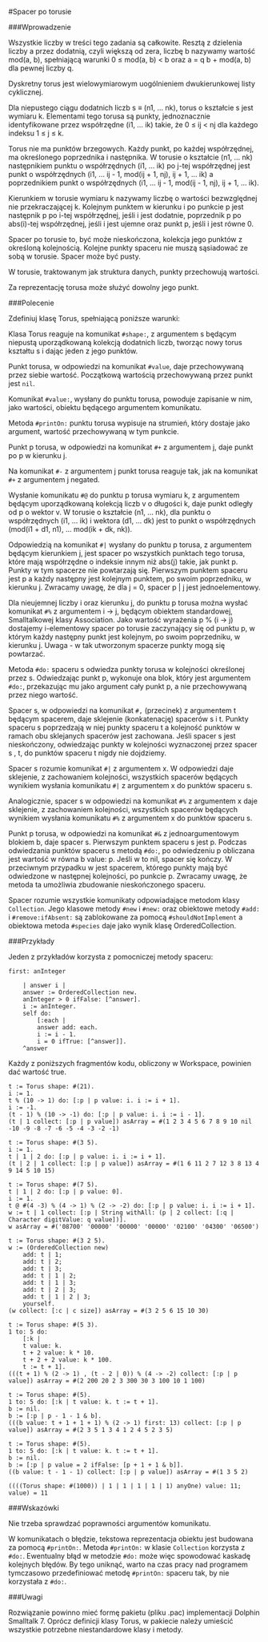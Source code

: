 #Spacer po torusie

###Wprowadzenie

Wszystkie liczby w treści tego zadania są całkowite. Resztą z dzielenia liczby a przez dodatnią, czyli większą od zera, liczbę b nazywamy wartość mod(a, b), spełniającą warunki 0 ≤ mod(a, b) < b oraz a = q b + mod(a, b) dla pewnej liczby q.

Dyskretny torus jest wielowymiarowym uogólnieniem dwukierunkowej listy cyklicznej.

Dla niepustego ciągu dodatnich liczb s ≡ (n1, … nk), torus o kształcie s jest wymiaru k. Elementami tego torusa są punkty, jednoznacznie identyfikowane przez współrzędne (i1, … ik) takie, że 0 ≤ ij < nj dla każdego indeksu 1 ≤ j ≤ k.

Torus nie ma punktów brzegowych. Każdy punkt, po każdej współrzędnej, ma określonego poprzednika i następnika. W torusie o kształcie (n1, … nk) następnikiem punktu o współrzędnych (i1, … ik) po j-tej współrzędnej jest punkt o współrzędnych (i1, … ij - 1, mod(ij + 1, nj), ij + 1, … ik) a poprzednikiem punkt o współrzędnych (i1, … ij - 1, mod(ij - 1, nj), ij + 1, … ik).

Kierunkiem w torusie wymiaru k nazywamy liczbę o wartości bezwzględnej nie przekraczającej k. Kolejnym punktem w kierunku i po punkcie p jest następnik p po i-tej współrzędnej, jeśli i jest dodatnie, poprzednik p po abs(i)-tej współrzędnej, jeśli i jest ujemne oraz punkt p, jeśli i jest równe 0.

Spacer po torusie to, być może nieskończona, kolekcja jego punktów z określoną kolejnością. Kolejne punkty spaceru nie muszą sąsiadować ze sobą w torusie. Spacer może być pusty.

W torusie, traktowanym jak struktura danych, punkty przechowują wartości.

Za reprezentację torusa może służyć dowolny jego punkt.

###Polecenie

Zdefiniuj klasę Torus, spełniającą poniższe warunki:

Klasa Torus reaguje na komunikat ```#shape:```, z argumentem s będącym niepustą uporządkowaną kolekcją dodatnich liczb, tworząc nowy torus kształtu s i dając jeden z jego punktów.

Punkt torusa, w odpowiedzi na komunikat ```#value```, daje przechowywaną przez siebie wartość. Początkową wartością przechowywaną przez punkt jest ```nil```.

Komunikat ```#value:```, wysłany do punktu torusa, powoduje zapisanie w nim, jako wartości, obiektu będącego argumentem komunikatu.

Metoda ```#printOn:``` punktu torusa wypisuje na strumień, który dostaje jako argument, wartość przechowywaną w tym punkcie.

Punkt p torusa, w odpowiedzi na komunikat ```#+``` z argumentem j, daje punkt po p w kierunku j.

Na komunikat ```#-``` z argumentem j punkt torusa reaguje tak, jak na komunikat ```#+``` z argumentem j negated.

Wysłanie komunikatu ```#@``` do punktu p torusa wymiaru k, z argumentem będącym uporządkowaną kolekcją liczb v o długości k, daje punkt odległy od p o wektor v. W torusie o kształcie (n1, … nk), dla punktu o współrzędnych (i1, … ik) i wektora (d1, … dk) jest to punkt o współrzędnych (mod(i1 + d1, n1), … mod(ik + dk, nk)).

Odpowiedzią na komunikat ```#|``` wysłany do punktu p torusa, z argumentem będącym kierunkiem j, jest spacer po wszystkich punktach tego torusa, które mają współrzędne o indeksie innym niż abs(j) takie, jak punkt p. Punkty w tym spacerze nie powtarzają się. Pierwszym punktem spaceru jest p a każdy następny jest kolejnym punktem, po swoim poprzedniku, w kierunku j. Zwracamy uwagę, że dla j = 0, spacer p | j jest jednoelementowy.

Dla nieujemnej liczby i oraz kierunku j, do punktu p torusa można wysłać komunikat ```#%``` z argumentem i -> j, będącym obiektem standardowej, Smalltalkowej klasy Association. Jako wartość wyrażenia p % (i -> j) dostajemy i-elementowy spacer po torusie zaczynający się od punktu p, w którym każdy następny punkt jest kolejnym, po swoim poprzedniku, w kierunku j. Uwaga - w tak utworzonym spacerze punkty mogą się powtarzać.

Metoda ```#do:``` spaceru s odwiedza punkty torusa w kolejności określonej przez s. Odwiedzając punkt p, wykonuje ona blok, który jest argumentem ```#do:```, przekazując mu jako argument cały punkt p, a nie przechowywaną przez niego wartość.

Spacer s, w odpowiedzi na komunikat ```#,``` (przecinek) z argumentem t będącym spacerem, daje sklejenie (konkatenację) spacerów s i t. Punkty spaceru s poprzedzają w niej punkty spaceru t a kolejność punktów w ramach obu sklejanych spacerów jest zachowana. Jeśli spacer s jest nieskończony, odwiedzając punkty w kolejności wyznaczonej przez spacer s , t, do punktów spaceru t nigdy nie dojdziemy.

Spacer s rozumie komunikat ```#|``` z argumentem x. W odpowiedzi daje sklejenie, z zachowaniem kolejności, wszystkich spacerów będących wynikiem wysłania komunikatu ```#|``` z argumentem x do punktów spaceru s.

Analogicznie, spacer s w odpowiedzi na komunikat ```#%``` z argumentem x daje sklejenie, z zachowaniem kolejności, wszystkich spacerów będących wynikiem wysłania komunikatu ```#%``` z argumentem x do punktów spaceru s.

Punkt p torusa, w odpowiedzi na komunikat ```#&``` z jednoargumentowym blokiem b, daje spacer s. Pierwszym punktem spaceru s jest p. Podczas odwiedzania punktów spaceru s metodą ```#do:```, po odwiedzeniu p obliczana jest wartość w równa b value: p. Jeśli w to nil, spacer się kończy. W przeciwnym przypadku w jest spacerem, którego punkty mają być odwiedzone w następnej kolejności, po punkcie p. Zwracamy uwagę, że metoda ta umożliwia zbudowanie nieskończonego spaceru.

Spacer rozumie wszystkie komunikaty odpowiadające metodom klasy ```Collection```. Jego klasowe metody ```#new``` i ```#new:``` oraz obiektowe metody ```#add:``` i ```#remove:ifAbsent:``` są zablokowane za pomocą ```#shouldNotImplement``` a obiektowa metoda ```#species``` daje jako wynik klasę OrderedCollection.

###Przykłady

Jeden z przykładów korzysta z pomocniczej metody spaceru:
```
first: anInteger

    | answer i |
    answer := OrderedCollection new.
    anInteger > 0 ifFalse: [^answer].
    i := anInteger.
    self do:
        [:each |
        answer add: each.
        i := i - 1.
        i = 0 ifTrue: [^answer]].
    ^answer
```
Każdy z poniższych fragmentów kodu, obliczony w Workspace, powinien dać wartość true.
```
t := Torus shape: #(21).
i := 1.
t % (10 -> 1) do: [:p | p value: i. i := i + 1].
i := -1.
(t - 1) % (10 -> -1) do: [:p | p value: i. i := i - 1].
(t | 1 collect: [:p | p value]) asArray = #(1 2 3 4 5 6 7 8 9 10 nil -10 -9 -8 -7 -6 -5 -4 -3 -2 -1)
```
```
t := Torus shape: #(3 5).
i := 1.
t | 1 | 2 do: [:p | p value: i. i := i + 1].
(t | 2 | 1 collect: [:p | p value]) asArray = #(1 6 11 2 7 12 3 8 13 4 9 14 5 10 15)
```
```
t := Torus shape: #(7 5).
t | 1 | 2 do: [:p | p value: 0].
i := 1.
t @ #(4 -3) % (4 -> 1) % (2 -> -2) do: [:p | p value: i. i := i + 1].
w := t | 1 collect: [:p | String withAll: (p | 2 collect: [:q | Character digitValue: q value])].
w asArray = #('08700' '00000' '00000' '00000' '02100' '04300' '06500')
```
```
t := Torus shape: #(3 2 5).
w := (OrderedCollection new)
    add: t | 1;
    add: t | 2;
    add: t | 3;
    add: t | 1 | 2;
    add: t | 1 | 3;
    add: t | 2 | 3;
    add: t | 1 | 2 | 3;
    yourself.
(w collect: [:c | c size]) asArray = #(3 2 5 6 15 10 30)
```
```
t := Torus shape: #(5 3).
1 to: 5 do: 
    [:k |
    t value: k.
    t + 2 value: k * 10.
    t + 2 + 2 value: k * 100.
    t := t + 1].
(((t + 1) % (2 -> 1) , (t - 2 | 0)) % (4 -> -2) collect: [:p | p value]) asArray = #(2 200 20 2 3 300 30 3 100 10 1 100)
```
```
t := Torus shape: #(5).
1 to: 5 do: [:k | t value: k. t := t + 1].
b := nil.
b := [:p | p - 1 - 1 & b].
(((b value: t + 1 + 1 + 1) % (2 -> 1) first: 13) collect: [:p | p value]) asArray = #(2 3 5 1 3 4 1 2 4 5 2 3 5)
```
```
t := Torus shape: #(5).
1 to: 5 do: [:k | t value: k. t := t + 1].
b := nil.
b := [:p | p value = 2 ifFalse: [p + 1 + 1 & b]].
((b value: t - 1 - 1) collect: [:p | p value]) asArray = #(1 3 5 2)
```
```
((((Torus shape: #(1000)) | 1 | 1 | 1 | 1 | 1) anyOne) value: 11; value) = 11
```

###Wskazówki

Nie trzeba sprawdzać poprawności argumentów komunikatu.

W komunikatach o błędzie, tekstowa reprezentacja obiektu jest budowana za pomocą ```#printOn:```. Metoda ```#printOn:``` w klasie ```Collection``` korzysta z ```#do:```. Ewentualny błąd w metodzie ```#do:``` może więc spowodować kaskadę kolejnych błędów. By tego uniknąć, warto na czas pracy nad programem tymczasowo przedefiniować metodę ```#printOn:``` spaceru tak, by nie korzystała z ```#do:```.

###Uwagi

Rozwiązanie powinno mieć formę pakietu (pliku .pac) implementacji Dolphin Smalltalk 7. Oprócz definicji klasy Torus, w pakiecie należy umieścić wszystkie potrzebne niestandardowe klasy i metody.
